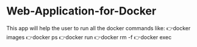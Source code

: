 # Web-Application-for-Docker
This app will help the user to run all the docker commands like:     👉docker images   👉docker ps   👉docker run   👉docker rm -f   👉docker exec

